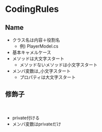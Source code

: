 # CodingRules

## Name

* クラス名は内容＋役割名
  * 例) PlayerModel.cs
* 基本キャメルケース
* メソッドは大文字スタート
  * メソッドないメソッドは小文字スタート
* メンバ変数は_小文字スタート
  * プロパティは大文字スタート

## 修飾子
　
* private付ける
* メンバ変数はprivateだけ
